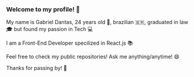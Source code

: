 ### Welcome to my profile! 👋

My name is Gabriel Dantas, 24 years old 👴, brazilian 🇧🇷, graduated in law 🎓 but found my passion in Tech 💻

I am a Front-End Developer specilized in React.js 📚

Feel free to check my public repositories! Ask me anything/anytime! 😄

Thanks for passing by! 👋
